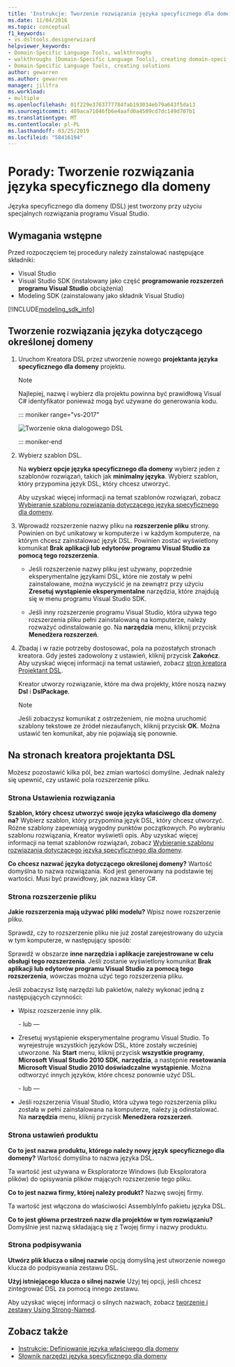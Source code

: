 ```yaml
---
title: 'Instrukcje: Tworzenie rozwiązania języka specyficznego dla domeny'
ms.date: 11/04/2016
ms.topic: conceptual
f1_keywords:
- vs.dsltools.designerwizard
helpviewer_keywords:
- Domain-Specific Language Tools, walkthroughs
- walkthroughs [Domain-Specific Language Tools], creating domain-specific language
- Domain-Specific Language Tools, creating solutions
author: gewarren
ms.author: gewarren
manager: jillfra
ms.workload:
- multiple
ms.openlocfilehash: 01f229e3763777784fab193034eb79a643f5da13
ms.sourcegitcommit: 489aca71046fb6e4aafd0a4509cd7dc149d707b1
ms.translationtype: MT
ms.contentlocale: pl-PL
ms.lasthandoff: 03/25/2019
ms.locfileid: "58416194"
---
```

# <a name="how-to-create-a-domain-specific-language-solution"></a>Porady: Tworzenie rozwiązania języka specyficznego dla domeny
Języka specyficznego dla domeny (DSL) jest tworzony przy użyciu specjalnych rozwiązania programu Visual Studio.

## <a name="prerequisites"></a>Wymagania wstępne

Przed rozpoczęciem tej procedury należy zainstalować następujące składniki:

- Visual Studio
- Visual Studio SDK (instalowany jako część **programowanie rozszerzeń programu Visual Studio** obciążenia)
- Modeling SDK (zainstalowany jako składnik Visual Studio)

[!INCLUDE[modeling_sdk_info](includes/modeling_sdk_info.md)]

## <a name="creating-a-domain-specific-language-solution"></a>Tworzenie rozwiązania języka dotyczącego określonej domeny

1. Uruchom Kreatora DSL przez utworzenie nowego **projektanta języka specyficznego dla domeny** projektu.

   > [!NOTE]
   > Najlepiej, nazwę i wybierz dla projektu powinna być prawidłową Visual C# identyfikator ponieważ mogą być używane do generowania kodu.

   ::: moniker range="vs-2017"

   ![Tworzenie okna dialogowego DSL](../modeling/media/create_dsldialog.png)

   ::: moniker-end

2. Wybierz szablon DSL.

    Na **wybierz opcje języka specyficznego dla domeny** wybierz jeden z szablonów rozwiązań, takich jak **minimalny języka**. Wybierz szablon, który przypomina język DSL, który chcesz utworzyć.

    Aby uzyskać więcej informacji na temat szablonów rozwiązań, zobacz [Wybieranie szablonu rozwiązania dotyczącego języka specyficznego dla domeny](../modeling/choosing-a-domain-specific-language-solution-template.md).

3. Wprowadź rozszerzenie nazwy pliku na **rozszerzenie pliku** strony. Powinien on być unikatowy w komputerze i w każdym komputerze, na którym chcesz zainstalować język DSL. Powinien zostać wyświetlony komunikat **Brak aplikacji lub edytorów programu Visual Studio za pomocą tego rozszerzenia**.

   -   Jeśli rozszerzenie nazwy pliku jest używany, poprzednie eksperymentalne językami DSL, które nie zostały w pełni zainstalowane, można wyczyścić je na zewnątrz przy użyciu **Zresetuj wystąpienie eksperymentalne** narzędzia, które znajdują się w menu programu Visual Studio SDK.

   -   Jeśli inny rozszerzenie programu Visual Studio, która używa tego rozszerzenia pliku pełni zainstalowaną na komputerze, należy rozważyć odinstalowanie go. Na **narzędzia** menu, kliknij przycisk **Menedżera rozszerzeń**.

4. Zbadaj i w razie potrzeby dostosować, pola na pozostałych stronach kreatora. Gdy jesteś zadowolony z ustawień, kliknij przycisk **Zakończ**. Aby uzyskać więcej informacji na temat ustawień, zobacz [stron kreatora Projektant DSL](#settings).

    Kreator utworzy rozwiązanie, które ma dwa projekty, które noszą nazwy **Dsl** i **DslPackage**.

   > [!NOTE]
   >  Jeśli zobaczysz komunikat z ostrzeżeniem, nie można uruchomić szablony tekstowe ze źródeł niezaufanych, kliknij przycisk **OK**. Można ustawić ten komunikat, aby nie pojawiają się ponownie.

## <a name="settings"></a> Na stronach kreatora projektanta DSL
 Możesz pozostawić kilka pól, bez zmian wartości domyślne. Jednak należy się upewnić, czy ustawić pola rozszerzenie pliku.

### <a name="solution-settings-page"></a>Strona Ustawienia rozwiązania
 **Szablon, który chcesz utworzyć swoje języka właściwego dla domeny na?**
Wybierz szablon, który przypomina język DSL, który chcesz utworzyć. Różne szablony zapewniają wygodny punktów początkowych. Po wybraniu szablonu rozwiązania, Kreator wyświetli opis. Aby uzyskać więcej informacji na temat szablonów rozwiązań, zobacz [Wybieranie szablonu rozwiązania dotyczącego języka specyficznego dla domeny](../modeling/choosing-a-domain-specific-language-solution-template.md).

 **Co chcesz nazwać języka dotyczącego określonej domeny?**
Wartość domyślna to nazwa rozwiązania. Kod jest generowany na podstawie tej wartości. Musi być prawidłowy, jak nazwa klasy C#.

### <a name="file-extension-page"></a>Strona rozszerzenie pliku
 **Jakie rozszerzenia mają używać pliki modelu?**
Wpisz nowe rozszerzenie pliku.

 Sprawdź, czy to rozszerzenie pliku nie już został zarejestrowany do użycia w tym komputerze, w następujący sposób:

 Sprawdź w obszarze **inne narzędzia i aplikacje zarejestrowane w celu obsługi tego rozszerzenia**. Jeśli zostanie wyświetlony komunikat **Brak aplikacji lub edytorów programu Visual Studio za pomocą tego rozszerzenia**, wówczas można użyć tego rozszerzenia pliku.

 Jeśli zobaczysz listę narzędzi lub pakietów, należy wykonać jedną z następujących czynności:

-   Wpisz rozszerzenie inny plik.

     \- lub —

-   Zresetuj wystąpienie eksperymentalne programu Visual Studio. To wyrejestruje wszystkich języków DSL, które zostały wcześniej utworzone. Na **Start** menu, kliknij przycisk **wszystkie programy**, **Microsoft Visual Studio 2010 SDK**, **narzędzia**, a następnie **resetowania Microsoft Visual Studio 2010 doświadczalne wystąpienie**. Można odtworzyć innych języków, które chcesz ponownie użyć DSL.

     \- lub —

-   Jeśli rozszerzenia Visual Studio, która używa tego rozszerzenia pliku została w pełni zainstalowana na komputerze, należy ją odinstalować. Na **narzędzia** menu, kliknij przycisk **Menedżera rozszerzeń**.

### <a name="product-settings-page"></a>Strona ustawień produktu
 **Co to jest nazwa produktu, którego należy nowy język specyficznego dla domeny?**
Wartość domyślna to nazwa języka DSL.

 Ta wartość jest używana w Eksploratorze Windows (lub Eksploratora plików) do opisywania plików mających rozszerzenie tego pliku.

 **Co to jest nazwa firmy, której należy produkt?**
Nazwę swojej firmy.

 Ta wartość jest włączona do właściwości AssemblyInfo pakietu języka DSL.

 **Co to jest główna przestrzeń nazw dla projektów w tym rozwiązaniu?**
Domyślnie jest nazwą składającą się z Twojej firmy i nazwy produktu.

### <a name="signing-page"></a>Strona podpisywania
 **Utwórz plik klucza o silnej nazwie** opcją domyślną jest utworzenie nowego klucza do podpisywania zestawu DSL.

 **Użyj istniejącego klucza o silnej nazwie** Użyj tej opcji, jeśli chcesz zintegrować DSL za pomocą innego zestawu.

 Aby uzyskać więcej informacji o silnych nazwach, zobacz [tworzenie i zestawy Using Strong-Named](http://go.microsoft.com/fwlink/?LinkId=186073).

## <a name="see-also"></a>Zobacz także

- [Instrukcje: Definiowanie języka właściwego dla domeny](../modeling/how-to-define-a-domain-specific-language.md)
- [Słownik narzędzi języka specyficznego dla domeny](https://msdn.microsoft.com/ca5e84cb-a315-465c-be24-76aa3df276aa)
